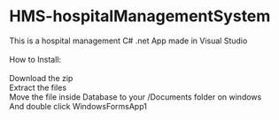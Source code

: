 # HMS-hospitalManagementSystem

This is a hospital management C# .net App made in Visual Studio
<br><br>
How to Install:<br><br>
Download the zip <br>
Extract the files<br>
Move the file inside Database to your /Documents folder on windows<br>
And double click WindowsFormsApp1<br>
